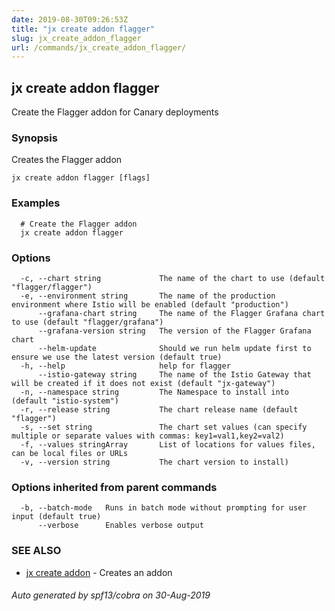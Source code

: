```yaml
---
date: 2019-08-30T09:26:53Z
title: "jx create addon flagger"
slug: jx_create_addon_flagger
url: /commands/jx_create_addon_flagger/
---
```

## jx create addon flagger

Create the Flagger addon for Canary deployments

### Synopsis

Creates the Flagger addon

```
jx create addon flagger [flags]
```

### Examples

```
  # Create the Flagger addon
  jx create addon flagger
```

### Options

```
  -c, --chart string             The name of the chart to use (default "flagger/flagger")
  -e, --environment string       The name of the production environment where Istio will be enabled (default "production")
      --grafana-chart string     The name of the Flagger Grafana chart to use (default "flagger/grafana")
      --grafana-version string   The version of the Flagger Grafana chart
      --helm-update              Should we run helm update first to ensure we use the latest version (default true)
  -h, --help                     help for flagger
      --istio-gateway string     The name of the Istio Gateway that will be created if it does not exist (default "jx-gateway")
  -n, --namespace string         The Namespace to install into (default "istio-system")
  -r, --release string           The chart release name (default "flagger")
  -s, --set string               The chart set values (can specify multiple or separate values with commas: key1=val1,key2=val2)
  -f, --values stringArray       List of locations for values files, can be local files or URLs
  -v, --version string           The chart version to install)
```

### Options inherited from parent commands

```
  -b, --batch-mode   Runs in batch mode without prompting for user input (default true)
      --verbose      Enables verbose output
```

### SEE ALSO

* [jx create addon](/commands/jx_create_addon/)	 - Creates an addon

###### Auto generated by spf13/cobra on 30-Aug-2019
